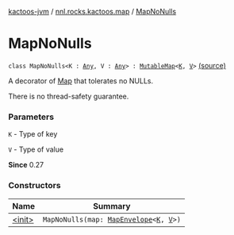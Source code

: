 [kactoos-jvm](../../index.md) / [nnl.rocks.kactoos.map](../index.md) / [MapNoNulls](./index.md)

# MapNoNulls

`class MapNoNulls<K : `[`Any`](https://kotlinlang.org/api/latest/jvm/stdlib/kotlin/-any/index.html)`, V : `[`Any`](https://kotlinlang.org/api/latest/jvm/stdlib/kotlin/-any/index.html)`> : `[`MutableMap`](https://kotlinlang.org/api/latest/jvm/stdlib/kotlin.collections/-mutable-map/index.html)`<`[`K`](index.md#K)`, `[`V`](index.md#V)`>` [(source)](https://github.com/neonailol/kactoos/blob/master/kactoos-jvm/src/main/kotlin/nnl/rocks/kactoos/map/MapNoNulls.kt#L12)

A decorator of [Map](https://kotlinlang.org/api/latest/jvm/stdlib/kotlin.collections/-map/index.html) that tolerates no NULLs.

There is no thread-safety guarantee.

### Parameters

`K` - Type of key

`V` - Type of value

**Since**
0.27

### Constructors

| Name | Summary |
|---|---|
| [&lt;init&gt;](-init-.md) | `MapNoNulls(map: `[`MapEnvelope`](../-map-envelope/index.md)`<`[`K`](index.md#K)`, `[`V`](index.md#V)`>)` |
